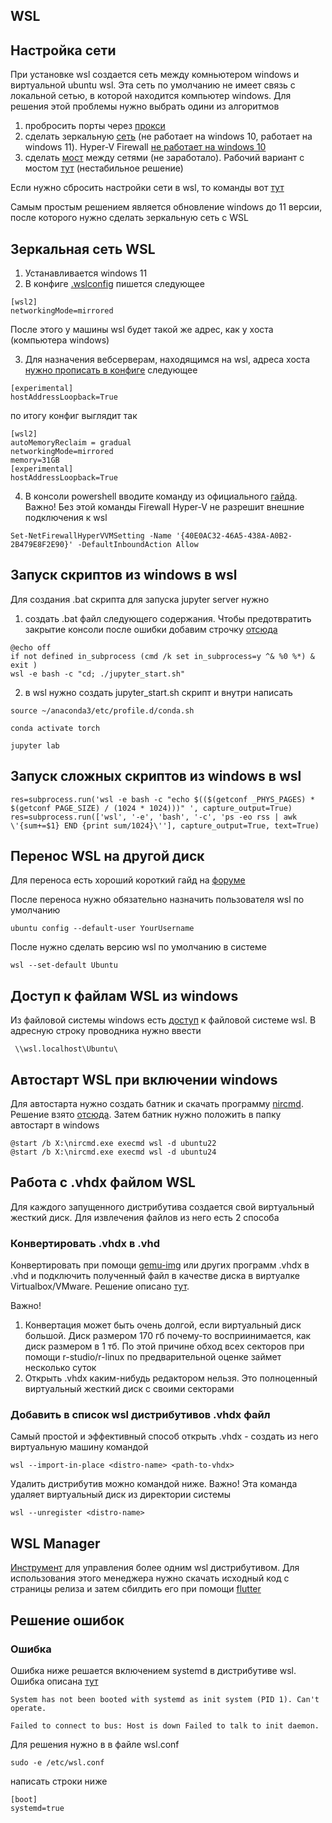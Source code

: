 WSL
---

## Настройка сети

При установке wsl создается сеть между комньютером windows и виртуальной ubuntu wsl. Эта сеть по умолчанию не имеет связь с локальной сетью, в которой находится компьютер windows. Для решения этой проблемы нужно выбрать одини из алгоритмов

1) пробросить порты через [прокси](https://superuser.com/questions/1717753/how-to-connect-to-windows-subsystem-for-linux-from-another-machine-within-networ)
2) сделать зеркальную [сеть](https://superuser.com/questions/1717753/how-to-connect-to-windows-subsystem-for-linux-from-another-machine-within-networ) (не работает на windows 10, работает на windows 11).  Hyper-V Firewall [не работает на windows 10](https://github.com/microsoft/WSL/discussions/11380)
3) сделать  [мост](https://develmonk.com/2021/06/05/easiest-wsl2-bridge-network-without-hyper-v-virtual-network-manager/) между сетями (не заработало). Рабочий вариант с мостом [тут](https://github.com/microsoft/WSL/discussions/9227#discussioncomment-6764641) (нестабильное решение)

Если нужно сбросить настройки сети в wsl, то команды вот [тут](https://help.nordlayer.com/docs/how-to-reset-network-settings-on-linux)

Самым простым решением является обновление windows до 11 версии, после которого нужно сделать зеркальную сеть с WSL

## Зеркальная сеть WSL 

1) Устанавливается windows 11
2) В конфиге [.wslconfig](https://superuser.com/questions/1765370/cannot-locate-wslconfig-in-user-profile-on-windows-11) пишется следующее
~~~
[wsl2]
networkingMode=mirrored
~~~
После этого у машины wsl будет такой же адрес, как у хоста (компьютера windows)

3) Для назначения вебсерверам, находящимся на wsl, адреса хоста [нужно пропиcать в конфиге](https://github.com/microsoft/WSL/issues/11034#issuecomment-1894295548) следующее
~~~
[experimental]
hostAddressLoopback=True
~~~

по итогу конфиг выглядит так
~~~
[wsl2]
autoMemoryReclaim = gradual
networkingMode=mirrored
memory=31GB
[experimental]
hostAddressLoopback=True
~~~

4) В консоли powershell вводите команду из официального [гайда](https://learn.microsoft.com/en-us/windows/wsl/networking). Важно! Без этой команды Firewall Hyper-V не разрешит внешние подключения к wsl

```
Set-NetFirewallHyperVVMSetting -Name '{40E0AC32-46A5-438A-A0B2-2B479E8F2E90}' -DefaultInboundAction Allow
```

## Запуск скриптов из windows в wsl

Для создания .bat скрипта для запуска jupyter server нужно
1) создать .bat файл следующего содержания. Чтобы предотвратить закрытие консоли после ошибки добавим строчку [отсюда](https://stackoverflow.com/questions/17118846/how-to-prevent-batch-window-from-closing-when-error-occurs)
~~~
@echo off
if not defined in_subprocess (cmd /k set in_subprocess=y ^& %0 %*) & exit )
wsl -e bash -c "cd; ./jupyter_start.sh"
~~~

2) в wsl нужно создать jupyter_start.sh скрипт и внутри написать
~~~
source ~/anaconda3/etc/profile.d/conda.sh

conda activate torch

jupyter lab
~~~

## Запуск сложных скриптов из windows в wsl

~~~
res=subprocess.run('wsl -e bash -c "echo $(($(getconf _PHYS_PAGES) * $(getconf PAGE_SIZE) / (1024 * 1024)))" ', capture_output=True)
res=subprocess.run(['wsl', '-e', 'bash', '-c', 'ps -eo rss | awk \'{sum+=$1} END {print sum/1024}\''], capture_output=True, text=True)

~~~

## Перенос WSL на другой диск

Для переноса есть хороший короткий гайд на [форуме](https://superuser.com/questions/1550622/move-wsl2-file-system-to-another-drive/1618643#1618643)

После переноса нужно обязательно назначить пользователя wsl по умолчанию

~~~
ubuntu config --default-user YourUsername
~~~

После нужно сделать версию wsl по умолчанию в системе

~~~
wsl --set-default Ubuntu
~~~

## Доступ к файлам WSL из windows
Из файловой системы windows есть [доступ](https://superuser.com/questions/1791373/location-of-wsl-home-directory-in-windows) к файловой системе wsl. В адресную строку проводника нужно ввести

~~~
 \\wsl.localhost\Ubuntu\
~~~

## Автостарт WSL при включении windows

Для автостарта нужно создать батник и скачать программу [nircmd](https://www.nirsoft.net/utils/nircmd.html). Решение взято [отсюда](https://www.reddit.com/r/bashonubuntuonwindows/comments/1716np4/start_wsl_on_boot_without_login/).
Затем батник нужно положить в папку автостарт в windows

~~~
@start /b X:\nircmd.exe execmd wsl -d ubuntu22
@start /b X:\nircmd.exe execmd wsl -d ubuntu24
~~~

## Работа с .vhdx файлом WSL

Для каждого запущенного дистрибутива создается свой виртуальный жесткий диск. Для извлечения файлов из него есть 2 способа

### Конвертировать .vhdx  в .vhd

Конвертировать при помощи [gemu-img](https://cloudbase.it/qemu-img-windows/) или других программ .vhdx  в .vhd и подключить полученный файл в качестве диска в виртуалке Virtualbox/VMware. Решение описано [тут](https://www.reddit.com/r/bashonubuntuonwindows/comments/ok2rk9/how_to_recover_data_from_wsl_2_vhdx_without_using/).

Важно!
1) Конвертация может быть очень долгой, если виртуальный диск большой. Диск размером 170 гб почему-то восприинимается, как диск размером в 1 тб. По этой причине обход всех секторов при помощи r-studio/r-linux по предварительной оценке займет несколько суток
2) Открыть .vhdx каким-нибудь редактором нельзя. Это полноценный виртуальный жесткий диск с своими секторами

### Добавить в список wsl дистрибутивов .vhdx файл

Самый простой и эффективный способ открыть .vhdx - создать из него виртуальную машину командой

```
wsl --import-in-place <distro-name> <path-to-vhdx>
```

Удалить дистрибутив можно командой ниже. Важно! Эта команда удаляет виртуальный диск из директории системы
```
wsl --unregister <distro-name>
```

## WSL Manager

[Инструмент](https://github.com/bostrot/wsl2-distro-manager) для управления более одним wsl дистрибутивом. Для использования этого менеджера нужно скачать исходный код с страницы релиза и затем сбилдить его при помощи [flutter](https://docs.flutter.dev/get-started/install)

## Решение ошибок

### Ошибка 

Ошибка ниже решается включением systemd в дистрибутиве wsl. Ошибка описана [тут](https://askubuntu.com/questions/1379425/system-has-not-been-booted-with-systemd-as-init-system-pid-1-cant-operate)
```
System has not been booted with systemd as init system (PID 1). Can't operate.

Failed to connect to bus: Host is down Failed to talk to init daemon.
```

Для решения нужно в в файле wsl.conf  
```
sudo -e /etc/wsl.conf
```

написать строки ниже
```
[boot]
systemd=true
```


